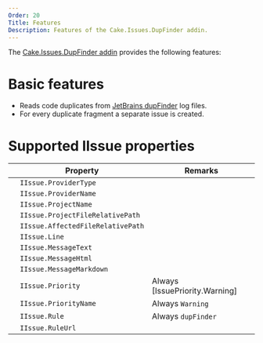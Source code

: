 ```yaml
---
Order: 20
Title: Features
Description: Features of the Cake.Issues.DupFinder addin.
---
```

The [Cake.Issues.DupFinder addin] provides the following features:

# Basic features

* Reads code duplicates from [JetBrains dupFinder] log files.
* For every duplicate fragment a separate issue is created.

# Supported IIssue properties

|                                                                    | Property                          | Remarks                          |
|--------------------------------------------------------------------|-----------------------------------|----------------------------------|
| <span class="glyphicon glyphicon-ok" style="color:green"></span>   | `IIssue.ProviderType`             |                                  |
| <span class="glyphicon glyphicon-ok" style="color:green"></span>   | `IIssue.ProviderName`             |                                  |
| <span class="glyphicon glyphicon-remove" style="color:red"></span> | `IIssue.ProjectName`              |                                  |
| <span class="glyphicon glyphicon-remove" style="color:red"></span> | `IIssue.ProjectFileRelativePath`  |                                  |
| <span class="glyphicon glyphicon-ok" style="color:green"></span>   | `IIssue.AffectedFileRelativePath` |                                  |
| <span class="glyphicon glyphicon-ok" style="color:green"></span>   | `IIssue.Line`                     |                                  |
| <span class="glyphicon glyphicon-ok" style="color:green"></span>   | `IIssue.MessageText`              |                                  |
| <span class="glyphicon glyphicon-ok" style="color:green"></span>   | `IIssue.MessageHtml`              |                                  |
| <span class="glyphicon glyphicon-ok" style="color:green"></span>   | `IIssue.MessageMarkdown`          |                                  |
| <span class="glyphicon glyphicon-ok" style="color:green"></span>   | `IIssue.Priority`                 | Always [IssuePriority.Warning]   |
| <span class="glyphicon glyphicon-ok" style="color:green"></span>   | `IIssue.PriorityName`             | Always `Warning`                 |
| <span class="glyphicon glyphicon-ok" style="color:green"></span>   | `IIssue.Rule`                     | Always `dupFinder`               |
| <span class="glyphicon glyphicon-remove" style="color:red"></span> | `IIssue.RuleUrl`                  |                                  |

[JetBrains dupFinder]: https://www.jetbrains.com/help/resharper/dupFinder.html
[Cake.Issues.DupFinder addin]: https://www.nuget.org/packages/Cake.Issues.DupFinder

